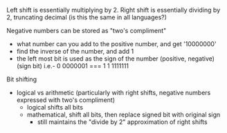 Left shift is essentially multiplying by 2.
Right shift is essentially dividing by 2, truncating decimal (is this the same in all languages?)

Negative numbers can be stored as "two's compliment"
  - what number can you add to the positive number, and get '10000000'
  - find the inverse of the number, and add 1
  - the left most bit is used as the sign of the number (positive, negative) (sign bit)
i.e.- 0 0000001 === 1
      1 1111111

Bit shifting
  - logical vs arithmetic (particularly with right shifts, negative numbers
    expressed with two's compliment)
    - logical shifts all bits
    - mathematical, shift all bits, then replace signed bit with original sign
      - still maintains the "divide by 2" approximation of right shifts
